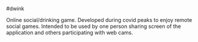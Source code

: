 #dwink

Online social/drinking game.
Developed during covid peaks to enjoy remote social games. 
Intended to be used by one person sharing screen of the application and others participating with web cams.
